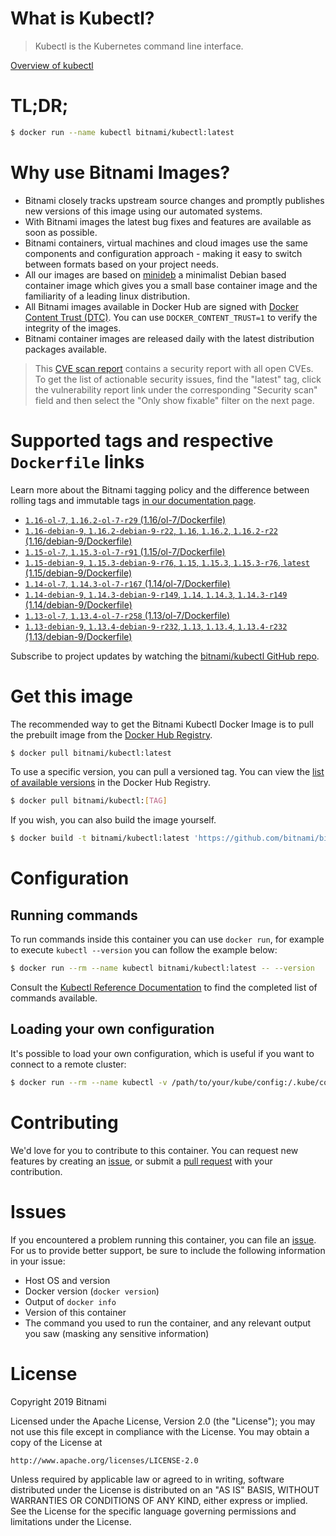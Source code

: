 
# What is Kubectl?

> Kubectl is the Kubernetes command line interface.

[Overview of kubectl](https://kubernetes.io/docs/reference/kubectl/overview/)

# TL;DR;

```bash
$ docker run --name kubectl bitnami/kubectl:latest
```

# Why use Bitnami Images?

* Bitnami closely tracks upstream source changes and promptly publishes new versions of this image using our automated systems.
* With Bitnami images the latest bug fixes and features are available as soon as possible.
* Bitnami containers, virtual machines and cloud images use the same components and configuration approach - making it easy to switch between formats based on your project needs.
* All our images are based on [minideb](https://github.com/bitnami/minideb) a minimalist Debian based container image which gives you a small base container image and the familiarity of a leading linux distribution.
* All Bitnami images available in Docker Hub are signed with [Docker Content Trust (DTC)](https://docs.docker.com/engine/security/trust/content_trust/). You can use `DOCKER_CONTENT_TRUST=1` to verify the integrity of the images.
* Bitnami container images are released daily with the latest distribution packages available.


> This [CVE scan report](https://quay.io/repository/bitnami/kubectl?tab=tags) contains a security report with all open CVEs. To get the list of actionable security issues, find the "latest" tag, click the vulnerability report link under the corresponding "Security scan" field and then select the "Only show fixable" filter on the next page.

# Supported tags and respective `Dockerfile` links

Learn more about the Bitnami tagging policy and the difference between rolling tags and immutable tags [in our documentation page](https://docs.bitnami.com/containers/how-to/understand-rolling-tags-containers/).


* [`1.16-ol-7`, `1.16.2-ol-7-r29` (1.16/ol-7/Dockerfile)](https://github.com/bitnami/bitnami-docker-kubectl/blob/1.16.2-ol-7-r29/1.16/ol-7/Dockerfile)
* [`1.16-debian-9`, `1.16.2-debian-9-r22`, `1.16`, `1.16.2`, `1.16.2-r22` (1.16/debian-9/Dockerfile)](https://github.com/bitnami/bitnami-docker-kubectl/blob/1.16.2-debian-9-r22/1.16/debian-9/Dockerfile)
* [`1.15-ol-7`, `1.15.3-ol-7-r91` (1.15/ol-7/Dockerfile)](https://github.com/bitnami/bitnami-docker-kubectl/blob/1.15.3-ol-7-r91/1.15/ol-7/Dockerfile)
* [`1.15-debian-9`, `1.15.3-debian-9-r76`, `1.15`, `1.15.3`, `1.15.3-r76`, `latest` (1.15/debian-9/Dockerfile)](https://github.com/bitnami/bitnami-docker-kubectl/blob/1.15.3-debian-9-r76/1.15/debian-9/Dockerfile)
* [`1.14-ol-7`, `1.14.3-ol-7-r167` (1.14/ol-7/Dockerfile)](https://github.com/bitnami/bitnami-docker-kubectl/blob/1.14.3-ol-7-r167/1.14/ol-7/Dockerfile)
* [`1.14-debian-9`, `1.14.3-debian-9-r149`, `1.14`, `1.14.3`, `1.14.3-r149` (1.14/debian-9/Dockerfile)](https://github.com/bitnami/bitnami-docker-kubectl/blob/1.14.3-debian-9-r149/1.14/debian-9/Dockerfile)
* [`1.13-ol-7`, `1.13.4-ol-7-r258` (1.13/ol-7/Dockerfile)](https://github.com/bitnami/bitnami-docker-kubectl/blob/1.13.4-ol-7-r258/1.13/ol-7/Dockerfile)
* [`1.13-debian-9`, `1.13.4-debian-9-r232`, `1.13`, `1.13.4`, `1.13.4-r232` (1.13/debian-9/Dockerfile)](https://github.com/bitnami/bitnami-docker-kubectl/blob/1.13.4-debian-9-r232/1.13/debian-9/Dockerfile)

Subscribe to project updates by watching the [bitnami/kubectl GitHub repo](https://github.com/bitnami/bitnami-docker-kubectl).

# Get this image

The recommended way to get the Bitnami Kubectl Docker Image is to pull the prebuilt image from the [Docker Hub Registry](https://hub.docker.com/r/bitnami/kubectl).

```bash
$ docker pull bitnami/kubectl:latest
```

To use a specific version, you can pull a versioned tag. You can view the [list of available versions](https://hub.docker.com/r/bitnami/kubectl/tags/) in the Docker Hub Registry.

```bash
$ docker pull bitnami/kubectl:[TAG]
```

If you wish, you can also build the image yourself.

```bash
$ docker build -t bitnami/kubectl:latest 'https://github.com/bitnami/bitnami-docker-kubectl.git#master:1.15/debian-9'
```

# Configuration

## Running commands

To run commands inside this container you can use `docker run`, for example to execute `kubectl --version` you can follow the example below:

```bash
$ docker run --rm --name kubectl bitnami/kubectl:latest -- --version
```

Consult the [Kubectl Reference Documentation](https://kubernetes.io/docs/reference/generated/kubectl/kubectl-commands) to find the completed list of commands available.

## Loading your own configuration

It's possible to load your own configuration, which is useful if you want to connect to a remote cluster:

```bash
$ docker run --rm --name kubectl -v /path/to/your/kube/config:/.kube/config bitnami/kubectl:latest
```

# Contributing

We'd love for you to contribute to this container. You can request new features by creating an [issue](https://github.com/bitnami/bitnami-docker-kubectl/issues), or submit a [pull request](https://github.com/bitnami/bitnami-docker-kubectl/pulls) with your contribution.

# Issues

If you encountered a problem running this container, you can file an [issue](https://github.com/bitnami/bitnami-docker-kubectl/issues). For us to provide better support, be sure to include the following information in your issue:

- Host OS and version
- Docker version (`docker version`)
- Output of `docker info`
- Version of this container
- The command you used to run the container, and any relevant output you saw (masking any sensitive information)

# License

Copyright 2019 Bitnami

Licensed under the Apache License, Version 2.0 (the "License");
you may not use this file except in compliance with the License.
You may obtain a copy of the License at

    http://www.apache.org/licenses/LICENSE-2.0

Unless required by applicable law or agreed to in writing, software
distributed under the License is distributed on an "AS IS" BASIS,
WITHOUT WARRANTIES OR CONDITIONS OF ANY KIND, either express or implied.
See the License for the specific language governing permissions and
limitations under the License.
